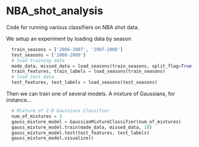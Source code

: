 NBA_shot_analysis
=================

Code for running various classifiers on NBA shot data.

We setup an experiment by loading data by season
```python
  train_seasons = ['2006-2007', '2007-2008']
  test_seasons = ['2008-2009']
  # load training data
  made_data, missed_data = load_seasons(train_seasons, split_flag=True)
  train_features, train_labels = load_seasons(train_seasons)
  # load test data
  test_features, test_labels = load_seasons(test_seasons)
```

Then we can train one of several models.  A mixture of Gaussians, for instance...
```python
  # Mixture of 2-D Gaussians Classifier
  num_of_mixtures = 3
  gauss_mixture_model = GaussianMixtureClassifier(num_of_mixtures)
  gauss_mixture_model.train(made_data, missed_data, 10)
  gauss_mixture_model.test(test_features, test_labels)
  gauss_mixture_model.visualize()
```

